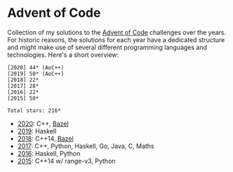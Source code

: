 # Advent of Code

Collection of my solutions to the [Advent of Code](https://adventofcode.com)
challenges over the years. For historic reasons, the solutions for each year
have a dedicated structure and might make use of several different programming
languages and technologies. Here's a short overview:

```
[2020] 44* (AoC++)
[2019] 50* (AoC++)
[2018] 22*
[2017] 28*
[2016] 22*
[2015] 50*

Total stars: 216*
```

* [2020](2020/): C++, [Bazel](https://bazel.build)
* [2019](2019/): Haskell
* [2018](2018/): C++14, [Bazel](https://bazel.io)
* [2017](2017/): C++, Python, Haskell, Go, Java, C, Maths
* [2016](2016/): Haskell, Python
* [2015](2015/): C++14 w/ range-v3, Python
